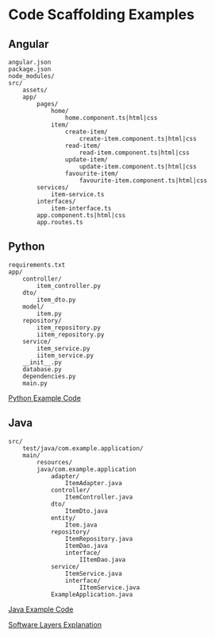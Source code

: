 # Code Scaffolding Examples

## Angular
```
angular.json
package.json
node_modules/
src/
    assets/
    app/
        pages/
            home/
                home.component.ts|html|css
            item/
                create-item/
                    create-item.component.ts|html|css
                read-item/
                    read-item.component.ts|html|css
                update-item/
                    update-item.component.ts|html|css
                favourite-item/
                    favourite-item.component.ts|html|css
        services/
            item-service.ts
        interfaces/
            item-interface.ts
        app.component.ts|html|css
        app.routes.ts
```

## Python
```
requirements.txt
app/
    controller/
        item_controller.py
    dto/
        item_dto.py
    model/
        item.py
    repository/
        item_repository.py
        iitem_repository.py
    service/
        item_service.py
        iitem_service.py
    __init__.py
    database.py
    dependencies.py
    main.py
```
[Python Example Code](https://github.com/dewcservices/SW_GDP/tree/feat/py/py-example/app)  

## Java
```
src/
    test/java/com.example.application/
    main/
        resources/
        java/com.example.application
            adapter/
                ItemAdapter.java
            controller/
                ItemController.java
            dto/
                ItemDto.java
            entity/
                Item.java
            repository/
                ItemRepository.java
                ItemDao.java
                interface/
                    IItemDao.java
            service/
                ItemService.java
                interface/
                    IItemService.java
            ExampleApplication.java
```
[Java Example Code](https://github.com/dewcservices/SW_GDP/tree/feat/challenge2/challenge2/src/main/java/com/example/demo)  

[Software Layers Explanation](https://github.com/dewcservices/SpringBoot-Temple/blob/main/SoftwareEngineeringChallenge/LayersExplanation.md)  
